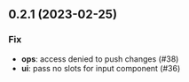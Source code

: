 ## 0.2.1 (2023-02-25)

### Fix

- **ops**: access denied to push changes (#38)
- **ui**: pass no slots for input component (#36)
